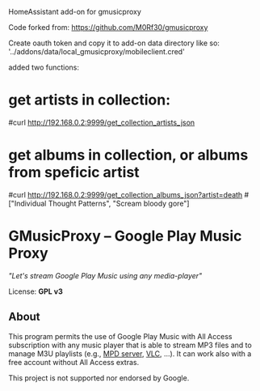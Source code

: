 HomeAssistant add-on for gmusicproxy

Code forked from:
https://github.com/M0Rf30/gmusicproxy

Create oauth token and copy it to add-on data directory 
like so:
'../addons/data/local_gmusicproxy/mobileclient.cred'

added two functions:

# get artists in collection:
#curl http://192.168.0.2:9999/get_collection_artists_json

# get albums in collection, or albums from speficic artist
#curl http://192.168.0.2:9999/get_collection_albums_json?artist=death
#["Individual Thought Patterns", "Scream bloody gore"]



# GMusicProxy – Google Play Music Proxy

*"Let's stream Google Play Music using any media-player"*

License: **GPL v3**

## About
This program permits the use of Google Play Music with All Access subscription with any music player that is able to stream MP3 files and to manage M3U playlists (e.g., [MPD server][1], [VLC][2], ...). It can work also with a free account without All Access extras.

This project is not supported nor endorsed by Google.

[0]: http://gmusicproxy.github.io/
[1]: http://www.musicpd.org/
[2]: http://www.videolan.org/vlc/
[3]: https://github.com/simon-weber/gmusicapi
